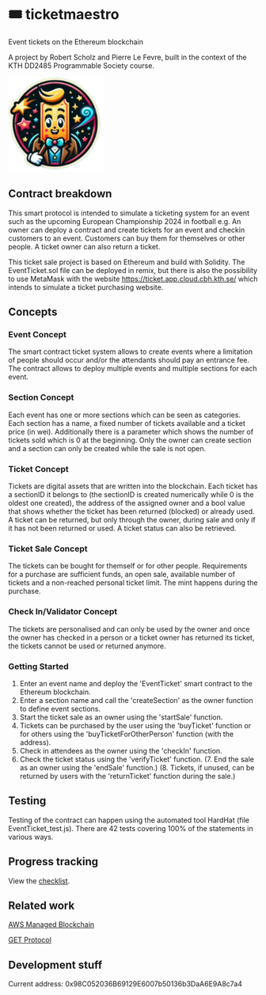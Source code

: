 # 🎟️ ticketmaestro
Event tickets on the Ethereum blockchain

A project by Robert Scholz and Pierre Le Fevre, built in the context of the KTH DD2485 Programmable Society course.

![logo](./app/public/android-chrome-192x192.png)

## Contract breakdown

This smart protocol is intended to simulate a ticketing system for an event such as the upcoming European Championship 2024 in football e.g. An owner can deploy a contract and create tickets for an event and checkin customers to an event. Customers can buy them for themselves or other people. A ticket owner can also return a ticket.

This ticket sale project is based on Ethereum and build with Solidity. The EventTicket.sol file can be deployed in remix, but there is also the possibility to use MetaMask with the website https://ticket.app.cloud.cbh.kth.se/ which intends to simulate a ticket purchasing website.

## Concepts

### Event Concept

The smart contract ticket system allows to create events where a limitation of people should occur and/or the attendants should pay an entrance fee. The contract allows to deploy multiple events and multiple sections for each event.

### Section Concept

Each event has one or more sections which can be seen as categories. Each section has a name, a fixed number of tickets available and a ticket price (in wei). Additionally there is a parameter which shows the number of tickets sold which is 0 at the beginning. Only the owner can create section and a section can only be created while the sale is not open. 

### Ticket Concept

Tickets are digital assets that are written into the blockchain. Each ticket has a sectionID it belongs to (the sectionID is created numerically while 0 is the oldest one created), the address of the assigned owner and a bool value that shows whether the ticket has been returned (blocked) or already used. A ticket can be returned, but only through the owner, during sale and only if it has not been returned or used. A ticket status can also be retrieved.

### Ticket Sale Concept

The tickets can be bought for themself or for other people. Requirements for a purchase are sufficient funds, an open sale, available number of tickets and a non-reached personal ticket limit. The mint happens during the purchase.

### Check In/Validator Concept

The tickets are personalised and can only be used by the owner and once the owner has checked in a person or a ticket owner has returned its ticket, the tickets cannot be used or returned anymore.

### Getting Started

1. Enter an event name and deploy the 'EventTicket' smart contract to the Ethereum blockchain.
2. Enter a section name and call the 'createSection' as the owner function to define event sections.
3. Start the ticket sale as an owner using the 'startSale' function.
4. Tickets can be purchased by the user using the 'buyTicket' function or for others using the 'buyTicketForOtherPerson' function (with the address).
5. Check in attendees as the owner using the 'checkIn' function.
6. Check the ticket status using the 'verifyTicket' function.
(7. End the sale as an owner using the 'endSale' function.)
(8. Tickets, if unused, can be returned by users with the 'returnTicket' function during the sale.)

## Testing
Testing of the contract can happen using the automated tool HardHat (file EventTicket_test.js). There are 42 tests covering 100% of the statements in various ways.

## Progress tracking 
View the [checklist](grading-checklist.md).

## Related work
[AWS Managed Blockchain](https://aws.amazon.com/blogs/database/blockchain-and-the-future-of-event-ticketing/)

[GET Protocol](https://www.get-protocol.io/)


## Development stuff
Current address: 0x98C052036B69129E6007b50136b3DaA6E9A8c7a4
